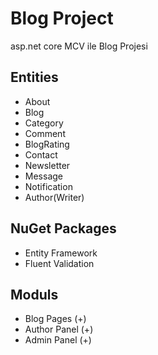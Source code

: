 
# Blog Project

asp.net core MCV ile Blog Projesi

## Entities
- About
- Blog
- Category
- Comment
- BlogRating
- Contact
- Newsletter
- Message
- Notification
- Author(Writer)

## NuGet Packages
- Entity Framework
- Fluent Validation

## Moduls
- Blog Pages (+)
- Author Panel (+)
- Admin Panel (+)
